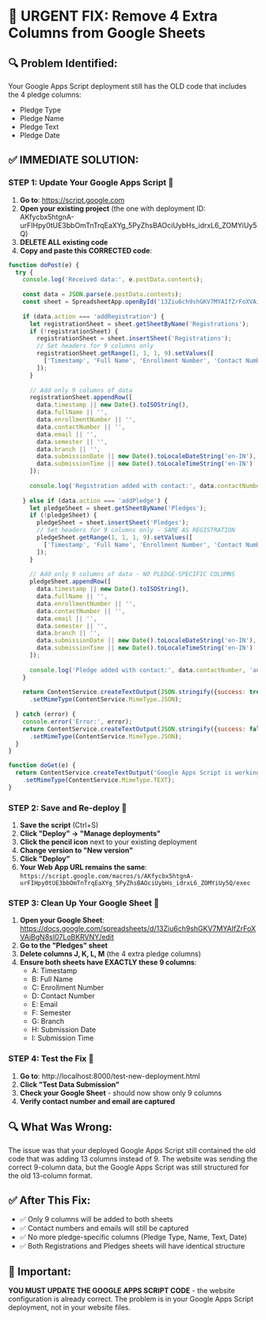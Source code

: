 # 🚨 URGENT FIX: Remove 4 Extra Columns from Google Sheets

## 🔍 **Problem Identified:**
Your Google Apps Script deployment still has the OLD code that includes the 4 pledge columns:
- Pledge Type
- Pledge Name  
- Pledge Text
- Pledge Date

## ✅ **IMMEDIATE SOLUTION:**

### **STEP 1: Update Your Google Apps Script** 🔧

1. **Go to**: https://script.google.com
2. **Open your existing project** (the one with deployment ID: AKfycbx5htgnA-urFIHpy0tUE3bbOmTnTrqEaXYg_5PyZhsBAOciUybHs_idrxL6_ZOMYiUy5Q)
3. **DELETE ALL existing code**
4. **Copy and paste this CORRECTED code**:

```javascript
function doPost(e) {
  try {
    console.log('Received data:', e.postData.contents);
    
    const data = JSON.parse(e.postData.contents);
    const sheet = SpreadsheetApp.openById('13Ziu6ch9shGKV7MYAIfZrFoXVAiBgN8sI07LoBKRVNY');
    
    if (data.action === 'addRegistration') {
      let registrationSheet = sheet.getSheetByName('Registrations');
      if (!registrationSheet) {
        registrationSheet = sheet.insertSheet('Registrations');
        // Set headers for 9 columns only
        registrationSheet.getRange(1, 1, 1, 9).setValues([
          ['Timestamp', 'Full Name', 'Enrollment Number', 'Contact Number', 'Email', 'Semester', 'Branch', 'Submission Date', 'Submission Time']
        ]);
      }
      
      // Add only 9 columns of data
      registrationSheet.appendRow([
        data.timestamp || new Date().toISOString(),
        data.fullName || '',
        data.enrollmentNumber || '',
        data.contactNumber || '',
        data.email || '',
        data.semester || '',
        data.branch || '',
        data.submissionDate || new Date().toLocaleDateString('en-IN'),
        data.submissionTime || new Date().toLocaleTimeString('en-IN')
      ]);
      
      console.log('Registration added with contact:', data.contactNumber, 'and email:', data.email);
      
    } else if (data.action === 'addPledge') {
      let pledgeSheet = sheet.getSheetByName('Pledges');
      if (!pledgeSheet) {
        pledgeSheet = sheet.insertSheet('Pledges');
        // Set headers for 9 columns only - SAME AS REGISTRATION
        pledgeSheet.getRange(1, 1, 1, 9).setValues([
          ['Timestamp', 'Full Name', 'Enrollment Number', 'Contact Number', 'Email', 'Semester', 'Branch', 'Submission Date', 'Submission Time']
        ]);
      }
      
      // Add only 9 columns of data - NO PLEDGE-SPECIFIC COLUMNS
      pledgeSheet.appendRow([
        data.timestamp || new Date().toISOString(),
        data.fullName || '',
        data.enrollmentNumber || '',
        data.contactNumber || '',
        data.email || '',
        data.semester || '',
        data.branch || '',
        data.submissionDate || new Date().toLocaleDateString('en-IN'),
        data.submissionTime || new Date().toLocaleTimeString('en-IN')
      ]);
      
      console.log('Pledge added with contact:', data.contactNumber, 'and email:', data.email);
    }
    
    return ContentService.createTextOutput(JSON.stringify({success: true}))
      .setMimeType(ContentService.MimeType.JSON);
      
  } catch (error) {
    console.error('Error:', error);
    return ContentService.createTextOutput(JSON.stringify({success: false, error: error.toString()}))
      .setMimeType(ContentService.MimeType.JSON);
  }
}

function doGet(e) {
  return ContentService.createTextOutput('Google Apps Script is working! Time: ' + new Date())
    .setMimeType(ContentService.MimeType.TEXT);
}
```

### **STEP 2: Save and Re-deploy** 💾

1. **Save the script** (Ctrl+S)
2. **Click "Deploy" → "Manage deployments"**
3. **Click the pencil icon** next to your existing deployment
4. **Change version to "New version"**
5. **Click "Deploy"**
6. **Your Web App URL remains the same**: 
   `https://script.google.com/macros/s/AKfycbx5htgnA-urFIHpy0tUE3bbOmTnTrqEaXYg_5PyZhsBAOciUybHs_idrxL6_ZOMYiUy5Q/exec`

### **STEP 3: Clean Up Your Google Sheet** 🧹

1. **Open your Google Sheet**: https://docs.google.com/spreadsheets/d/13Ziu6ch9shGKV7MYAIfZrFoXVAiBgN8sI07LoBKRVNY/edit
2. **Go to the "Pledges" sheet**
3. **Delete columns J, K, L, M** (the 4 extra pledge columns)
4. **Ensure both sheets have EXACTLY these 9 columns**:
   - A: Timestamp
   - B: Full Name
   - C: Enrollment Number
   - D: Contact Number
   - E: Email
   - F: Semester
   - G: Branch
   - H: Submission Date
   - I: Submission Time

### **STEP 4: Test the Fix** 🧪

1. **Go to**: http://localhost:8000/test-new-deployment.html
2. **Click "Test Data Submission"**
3. **Check your Google Sheet** - should now show only 9 columns
4. **Verify contact number and email are captured**

## 🔍 **What Was Wrong:**

The issue was that your deployed Google Apps Script still contained the old code that was adding 13 columns instead of 9. The website was sending the correct 9-column data, but the Google Apps Script was still structured for the old 13-column format.

## ✅ **After This Fix:**

- ✅ Only 9 columns will be added to both sheets
- ✅ Contact numbers and emails will still be captured
- ✅ No more pledge-specific columns (Pledge Type, Name, Text, Date)
- ✅ Both Registrations and Pledges sheets will have identical structure

## 🚨 **Important:**

**YOU MUST UPDATE THE GOOGLE APPS SCRIPT CODE** - the website configuration is already correct. The problem is in your Google Apps Script deployment, not in your website files.
